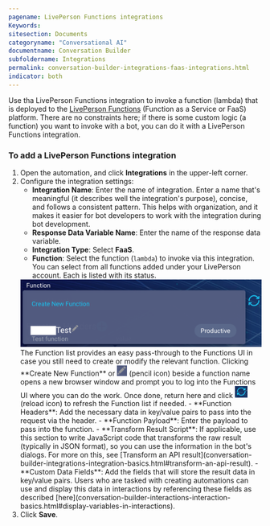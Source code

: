 ```yaml
---
pagename: LivePerson Functions integrations
Keywords:
sitesection: Documents
categoryname: "Conversational AI"
documentname: Conversation Builder
subfoldername: Integrations
permalink: conversation-builder-integrations-faas-integrations.html
indicator: both
---
```


Use tha LivePerson Functions integration to invoke a function (lambda) that is deployed to the [LivePerson Functions](liveperson-functions-overview.html) (Function as a Service or FaaS) platform. There are no constraints here; if there is some custom logic (a function) you want to invoke with a bot, you can do it with a LivePerson Functions integration.

### To add a LivePerson Functions integration

1. Open the automation, and click **Integrations** in the upper-left corner.
2. Configure the integration settings:
    - **Integration Name**: Enter the name of integration. Enter a name that's meaningful (it describes well the integration's purpose), concise, and follows a consistent pattern. This helps with organization, and it makes it easier for bot developers to work with the integration during bot development.
    - **Response Data Variable Name**: Enter the name of the response data variable.
    - **Integration Type**: Select **FaaS**.
    - **Function**: Select the function (`lambda`) to invoke via this integration. You can select from all functions added under your LivePerson account. Each is listed with its status.
    <img class="fancyimage" style="width:500px" src="img/ConvoBuilder/integrations_faaSFunctionList.png">
    The Function list provides an easy pass-through to the Functions UI in case you still need to create or modify the relevant function. Clicking **Create New Function** or <img style="width:20px" src="img/ConvoBuilder/icon_pencilModify.png"> (pencil icon) beside a function name opens a new browser window and prompt you to log into the Functions UI where you can do the work. Once done, return here and click <img style="width:25px" src="img/ConvoBuilder/icon_functionReload.png"> (reload icon) to refresh the Function list if needed.
    - **Function Headers**: Add the necessary data in key/value pairs to pass into the request via the header.
    - **Function Payload**: Enter the payload to pass into the function.
    - **Transform Result Script**: If applicable, use this section to write JavaScript code that transforms the raw result (typically in JSON format), so you can use the information in the bot's dialogs. For more on this, see [Transform an API result](conversation-builder-integrations-integration-basics.html#transform-an-api-result).
    - **Custom Data Fields**: Add the fields that will store the result data in key/value pairs. Users who are tasked with creating automations can use and display this data in interactions by referencing these fields as described [here](conversation-builder-interactions-interaction-basics.html#display-variables-in-interactions).
3. Click **Save**.
